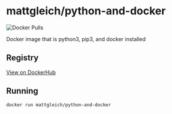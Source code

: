 # mattgleich/python-and-docker

![Docker Pulls](https://img.shields.io/docker/pulls/mattgleich/python-and-docker)

Docker image that is python3, pip3, and docker installed

## Registry

[View on DockerHub](https://hub.docker.com/r/mattgleich/python-and-docker)

## Running

```bash
docker run mattgleich/python-and-docker
```
